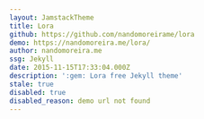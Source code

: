 ```yaml
---
layout: JamstackTheme
title: Lora
github: https://github.com/nandomoreirame/lora
demo: https://nandomoreira.me/lora/
author: nandomoreira.me
ssg: Jekyll
date: 2015-11-15T17:33:04.000Z
description: ':gem: Lora free Jekyll theme'
stale: true
disabled: true
disabled_reason: demo url not found
---
```

